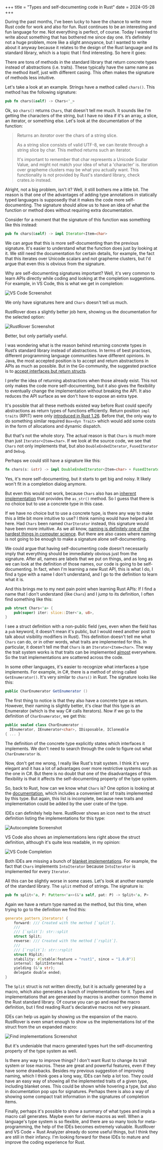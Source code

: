 +++
title = "Types and self-documenting code in Rust"
date = 2024-05-28
+++

During the past months, I’ve been lucky to have the chance to write more Rust code for work and also for fun. Rust continues to be an interesting and fun language for me. Not everything is perfect, of course. Today I wanted to write about something that has bothered me since day one. It’s definitely not a huge problem, more like a slight annoyance, but I wanted to write about it anyway because it relates to the design of the Rust language and its standard library, which is a topic that I find interesting. So here it goes:

There are tons of methods in the standard library that return concrete types instead of abstractions (i.e. traits). These typically have the same name as the method itself, just with different casing. This often makes the signature of methods less intuitive.

Let's take a look at an example. Strings have a method called `chars()`. This method has the following signature:

```rust
pub fn chars(&self) -> Chars<'_>
```

Ok, so `chars()` returns `Chars`, that doesn't tell me much. It sounds like I'm getting the characters of the string, but I have no idea if it's an array, a slice, an iterator, or something else. Let's look at the documentation of the function:

> Returns an *iterator* over the chars of a string slice.
>
> As a string slice consists of valid UTF-8, we can iterate through a string slice by char. This method returns such an iterator.
>
> It's important to remember that char represents a Unicode Scalar Value, and might not match your idea of what a 'character' is. Iteration over grapheme clusters may be what you actually want. This functionality is not provided by Rust's standard library, check crates.io instead.

Alright, not a big problem, isn't it? Well, it still bothers me a little bit. The reason is that one of the advantages of adding type annotations in statically typed languages is supposedly that it makes the code more self-documenting. The signature should allow us to have an idea of what the function or method does without requiring extra documentation.

Consider for a moment that the signature of this function was something like this instead:

```rust
pub fn chars(&self) -> impl Iterator<Item=char>
```

We can argue that this is more self-documenting than the previous signature. It's easier to understand what the function does just by looking at it. We still need the documentation for certain details, for example, the fact that this iterates over Unicode scalars and not grapheme clusters, but I'd argue that even this is obvious from the signature.

Why are self-documenting signatures important? Well, it's very common to learn APIs directly while coding and looking at the completion suggestions. For example, in VS Code, this is what we get in completion:

![VS Code Screenshot](/images/types-and-self-documenting-code-in-rust/vscode.png)

We only have signatures here and `Chars` doesn't tell us much.

RustRover does a slightly better job here, showing us the documentation for the selected option:

![RustRover Screenshot](/images/types-and-self-documenting-code-in-rust/rustrover.png)

Better, but only partially useful.

I was wondering what is the reason behind returning concrete types in Rust’s standard library instead of abstractions. In terms of best practices, different programming language communities have different opinions. In Java, the most accepted position is to accept and return abstractions in APIs as much as possible. But in the Go community, the suggested practice is to [accept interfaces but return structs](https://go.dev/doc/effective_go#interfaces).

I prefer the idea of returning abstractions when those already exist. This not only makes the code more self-documenting, but it also gives the flexibility to eventually change the implementation without breaking the API. It also reduces the API surface as we don't have to expose an extra type.

It's possible that all these methods existed way before Rust could specify abstractions as return types of functions efficiently. Return position `impl traits` (RPIT) were only [introduced in Rust 1.26](https://blog.rust-lang.org/2018/05/10/Rust-1.26.html#impl-trait). Before that, the only way to do something similar required `Box<dyn Trait>` which would add some costs in the form of allocations and dynamic dispatch.

But that's not the whole story. The actual reason is that `Chars` is much more than just `Iterator<Item=char>`. If we look at the source code, we see that `Chars` not only implements that, but also `DoubleEndedIterator`, `FusedIterator` and `Debug`.

Perhaps we could still have a signature like this:

```rust
fn chars(s: &str) -> impl DoubleEndedIterator<Item=char> + FusedIterator + Debug
```

Yes, it's more self-documenting, but it starts to get big and noisy. It likely won't fit in a completion dialog anymore.

But even this would not work, because `Chars` also has an [inherent implementation](https://doc.rust-lang.org/src/core/str/iter.rs.html#141) that provides the `as_str()` method. So I guess that there is no choice but to use a concrete type in this case.

If we have no choice but to use a concrete type, is there any way to make this a little bit more intuitive to use? I think naming would have helped a lot here. Had `Chars` been named `CharIterator` instead, this signature would have been more intuitive. As we all know, [naming is definitely one of the hardest things in computer science](https://martinfowler.com/bliki/TwoHardThings.html). But there are also cases where naming is not going to be enough to make a signature alone self-documenting.

We could argue that having self-documenting code doesn't necessarily imply that everything should be immediately obvious just from the signature. After all, names are labels that we put on things, and as long as we can look at the definition of those names, our code is going to be self-documenting. In fact, when I'm learning a new Rust API, this is what I do, I find a type with a name I don't understand, and I go to the definition to learn what it is.

And this brings me to my next pain point when learning Rust APIs: If I find a name that I don't understand (like `Chars`) and I jump to its definition, I often find something like this:

```rust
pub struct Chars<'a> {
    pub(super) iter: slice::Iter<'a, u8>,
}
```

I see a struct definition with a non-public field (yes, even when the field has a `pub` keyword, it doesn't mean it's public, but I would need another post to talk about visibility modifiers in Rust). This definition doesn't tell me what `Chars` can do, or in other words, what traits are implemented for this. In particular, it doesn't tell me that `Chars` is an `Iterator<Item=char>`. The way the trait system works is that traits can be implemented [almost](https://doc.rust-lang.org/reference/items/implementations.html#orphan-rules) everywhere. So the trait implementations are scattered across the code.

In some other languages, it's easier to recognize what interfaces a type implements. For example, in C#, there is a method of string called `GetEnumerator()`. It's very similar to `chars()` in Rust. The signature looks like this:

```cs
public CharEnumerator GetEnumerator ()
```

The first thing to notice is that they also have a concrete type as return. However, their naming is slightly better, it's clear that this type is an Enumerator (which is the way C# calls Iterators). Now if we go to the definition of `CharEnumerator`, we get this:

```cs
public sealed class CharEnumerator :
  IEnumerator, IEnumerator<char>, IDisposable, ICloneable
{ ... }
```

The definition of the concrete type explicitly states which interfaces it implements. We don't need to search through the code to figure out what `CharEnumerator` is.

Now, don't get me wrong, I really like Rust's trait system. I think it's very elegant and it has a lot of advantages over more restrictive systems such as the one in C#. But there is no doubt that one of the disadvantages of this flexibility is that it affects the self-documenting property of the type system.

So, back to Rust, how can we know what `Chars` is? One option is looking at the [documentation](https://doc.rust-lang.org/std/str/struct.Chars.html), which includes a convenient list of traits implemented by this type. But again, this list is incomplete, because new traits and implementation could be added by the user crate of the type.

IDEs can definitely help here. RustRover shows an icon next to the struct definition listing the implementations for this type:

![Autocomplete Screenshot](/images/types-and-self-documenting-code-in-rust/autocomplete.png)

VS Code also shows an implementations lens right above the struct definition, although it's quite less readable, in my opinion:

![VS Code Completion](/images/types-and-self-documenting-code-in-rust/vscodecompletion.png)

Both IDEs are missing a bunch of [blanket implementations](https://stackoverflow.com/questions/73861891/what-are-blanket-implementations-in-rust). For example, the fact that `Chars` implements `IntoIterator` because `IntoIterator` is implemented for every `Iterator`.

All this can be slightly worse in some cases. Let's look at another example of the standard library. The `split` method of strings. The signature is:

```rust
pub fn split<'a, P: Pattern<'a>>(&'a self, pat: P) -> Split<'a, P>
```

Again we have a return type named as the method, but this time, when trying to go to the definition we find this:

```rust
generate_pattern_iterators! {
    forward: /// Created with the method [`split`].
    ///
    /// [`split`]: str::split
    struct Split;
    reverse: /// Created with the method [`rsplit`].
    ///
    /// [`rsplit`]: str::rsplit
    struct RSplit;
    stability: #[stable(feature = "rust1", since = "1.0.0")]
    internal: SplitInternal
    yielding (&'a str);
    delegate double ended;
}
```

The `Split` struct is not written directly, but it is actually generated by a macro, which also generates a bunch of implementations for it. Types and implementations that are generated by macros is another common theme in the Rust standard library. Of course you can go and read the macro definition, but I find reading Rust's declarative macros not very pleasant.

IDEs can help us again by showing us the expansion of the macro. RustRover is even smart enough to show us the implementations list of the struct from the un expanded macro:

![Find implementations Screenshot](/images/types-and-self-documenting-code-in-rust/implementations.png)

But it's undeniable that macro generated types hurt the self-documenting property of the type system as well.

Is there any way to improve things? I don't want Rust to change its trait system or lose macros. These are great and powerful features, even if they have some drawbacks. Besides my previous suggestion of improving naming, which I think goes a long way, IDEs can help a lot too. They could have an easy way of showing all the implemented traits of a given type, including blanket ones. This could be shown while hovering a type, but also in documentation pop ups for signatures. Perhaps there is also a way of showing some compact trait information in the signatures of completion items.

Finally, perhaps it's possible to show a summary of what types and impls a macro call generates. Maybe even for derive macros as well. When a language's type system is so flexible, and there are so many tools for meta-programming, the help of the IDEs becomes extremely valuable. RustRover and VS Code + Rust Analyzer already do some useful things, but I think they are still in their infancy. I'm looking forward for these IDEs to mature and improve the coding experience for Rust.
